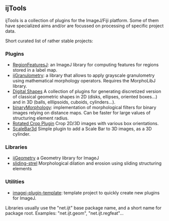 ## ijTools

ijTools is a collection of plugins for the ImageJ/Fiji platform. Some of them have specialized aims and/or are focussed on processing of specific project data.

Short curated list of rather stable projects:

### Plugins
* [RegionFeaturesJ](https://github.com/ijtools/RegionFeaturesJ): an ImageJ library for computing features for regions stored in a label map.
* [ijGranulometry](https://github.com/ijtools/ijGranulometry): a library that allows to apply grayscale granulometry using mathematical morphology operators. Requires the MorphoLibJ library.
* [Digital Shapes](https://github.com/ijtools/ijDigiShapes) A collection of plugins for generating discretized version of classical geometric shapes in 2D (disks, ellipses, oriented boxes...) and in 3D (balls, elllipsoids, cuboids, cylinders...).
* [binaryMorphology](https://github.com/ijtools/binary-morphology): implementation of morphological filters for binary images relying on distance maps. Can be faster for large values of structuring element radius.
* [Rotated Crop Plugin](https://github.com/ijtools/ijRotatedCrop) Crop 2D/3D images with various box orientations.
* [ScaleBar3d](https://github.com/ijtools/ScaleBar3d) Simple plugin to add a Scale Bar to 3D images, as a 3D cylinder.

### Libraries
* [ijGeometry](https://github.com/ijtools/ijGeometry) a Geometry library for ImageJ
* [sliding-strel](https://github.com/ijtools/sliding-strel) Morphological dilation and erosion using sliding structuring elements
  
### Utilities
* [imagej-plugin-template](https://github.com/ijtools/imagej-plugin-template): template project to quickly create new plugins for ImageJ.

Libraries usually use the "net.ijt" base package name, and a short name for package root. Examples: "net.ijt.geom", "net.ijt.regfeat"...

<!--

**Here are some ideas to get you started:**

🙋‍♀️ A short introduction - what is your organization all about?
🌈 Contribution guidelines - how can the community get involved?
👩‍💻 Useful resources - where can the community find your docs? Is there anything else the community should know?
🍿 Fun facts - what does your team eat for breakfast?
🧙 Remember, you can do mighty things with the power of [Markdown](https://docs.github.com/github/writing-on-github/getting-started-with-writing-and-formatting-on-github/basic-writing-and-formatting-syntax)
-->
